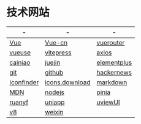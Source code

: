 # 技术网站

| -                                         | -                                               | -                                                        |
| ----------------------------------------- | ----------------------------------------------- | -------------------------------------------------------- |
| [Vue](https://vuejs.org/)                 | [Vue-cn](https://cn.vuejs.org)                  | [vuerouter](https://router.vuejs.org/)                   |
| [vueuse](https://vueuse.org)              | [vitepress](https://vitepress.vuejs.org)        | [axios](https://www.axios-http.cn/docs/intro)            |
| [cainiao](https://www.runoob.com/)        | [juejin](https://juejin.cn)                     | [elementplus](https://element-plus.gitee.io/)            |
| [git](https://git-scm.com)                | [github](https://github.com/)                   | [hackernews](https://news.ycombinator.com)               |
| [iconfinder](https://www.iconfinder.com/) | [icons.download](https://icons.download/)       | [markdown](https://markdown.com.cn/)                     |
| [MDN](https://developer.mozilla.org/)     | [nodejs](https://nodejs.org/en/)                | [pinia](https://pinia.vuejs.org)                         |
| [ruanyf](http://www.ruanyifeng.com/blog/) | [uniapp](https://uniapp.dcloud.net.cn)          | [uviewUI](https://www.uviewui.com/components/intro.html) |
| [v8](https://v8.dev/)                     | [weixin](https://developers.weixin.qq.com/doc/) |                                                          |

